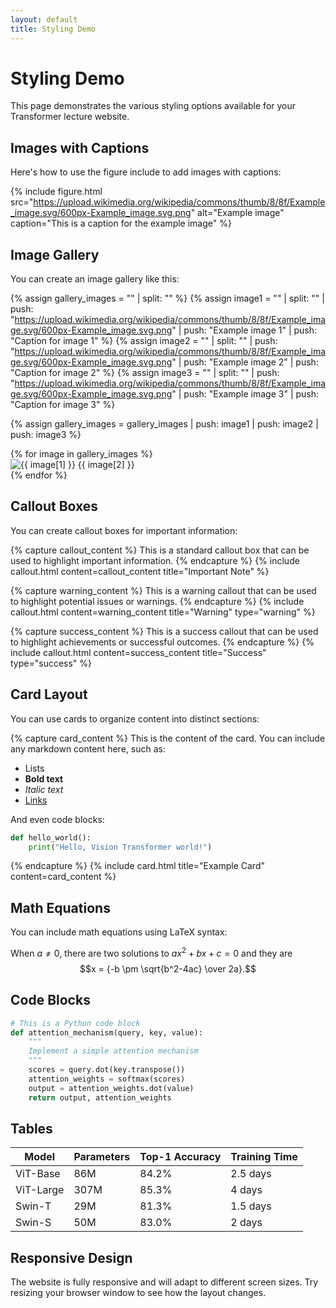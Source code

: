 ```yaml
---
layout: default
title: Styling Demo
---
```


# Styling Demo

This page demonstrates the various styling options available for your Transformer lecture website.

## Images with Captions

Here's how to use the figure include to add images with captions:

{% include figure.html
   src="https://upload.wikimedia.org/wikipedia/commons/thumb/8/8f/Example_image.svg/600px-Example_image.svg.png"
   alt="Example image"
   caption="This is a caption for the example image"
%}

## Image Gallery

You can create an image gallery like this:

{% assign gallery_images = "" | split: "" %}
{% assign image1 = "" | split: "" | push: "https://upload.wikimedia.org/wikipedia/commons/thumb/8/8f/Example_image.svg/600px-Example_image.svg.png" | push: "Example image 1" | push: "Caption for image 1" %}
{% assign image2 = "" | split: "" | push: "https://upload.wikimedia.org/wikipedia/commons/thumb/8/8f/Example_image.svg/600px-Example_image.svg.png" | push: "Example image 2" | push: "Caption for image 2" %}
{% assign image3 = "" | split: "" | push: "https://upload.wikimedia.org/wikipedia/commons/thumb/8/8f/Example_image.svg/600px-Example_image.svg.png" | push: "Example image 3" | push: "Caption for image 3" %}

{% assign gallery_images = gallery_images | push: image1 | push: image2 | push: image3 %}

<div class="image-gallery">
  {% for image in gallery_images %}
    <div class="gallery-item">
      <img src="{{ image[0] }}" alt="{{ image[1] }}" />
      <span class="image-caption">{{ image[2] }}</span>
    </div>
  {% endfor %}
</div>

## Callout Boxes

You can create callout boxes for important information:

{% capture callout_content %}
This is a standard callout box that can be used to highlight important information.
{% endcapture %}
{% include callout.html content=callout_content title="Important Note" %}

{% capture warning_content %}
This is a warning callout that can be used to highlight potential issues or warnings.
{% endcapture %}
{% include callout.html content=warning_content title="Warning" type="warning" %}

{% capture success_content %}
This is a success callout that can be used to highlight achievements or successful outcomes.
{% endcapture %}
{% include callout.html content=success_content title="Success" type="success" %}

## Card Layout

You can use cards to organize content into distinct sections:

{% capture card_content %}
This is the content of the card. You can include any markdown content here, such as:

-   Lists
-   **Bold text**
-   _Italic text_
-   [Links](https://example.com)

And even code blocks:

```python
def hello_world():
    print("Hello, Vision Transformer world!")
```

{% endcapture %}
{% include card.html title="Example Card" content=card_content %}

## Math Equations

You can include math equations using LaTeX syntax:

When $a \ne 0$, there are two solutions to $ax^2 + bx + c = 0$ and they are
$$x = {-b \pm \sqrt{b^2-4ac} \over 2a}.$$

## Code Blocks

```python
# This is a Python code block
def attention_mechanism(query, key, value):
    """
    Implement a simple attention mechanism
    """
    scores = query.dot(key.transpose())
    attention_weights = softmax(scores)
    output = attention_weights.dot(value)
    return output, attention_weights
```

## Tables

| Model     | Parameters | Top-1 Accuracy | Training Time |
| --------- | ---------- | -------------- | ------------- |
| ViT-Base  | 86M        | 84.2%          | 2.5 days      |
| ViT-Large | 307M       | 85.3%          | 4 days        |
| Swin-T    | 29M        | 81.3%          | 1.5 days      |
| Swin-S    | 50M        | 83.0%          | 2 days        |

## Responsive Design

The website is fully responsive and will adapt to different screen sizes. Try resizing your browser window to see how the layout changes.
